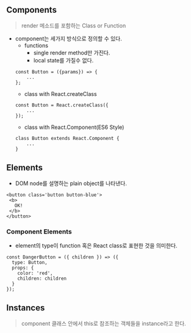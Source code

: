 ## Components
> render 메소드를 포함하는 Class or Function
 - component는 세가지 방식으로 정의할 수 있다.
    - functions
        - single render method만 가진다.
        - local state를 가질수 없다.
    ~~~
    const Button = ({params}) => {
        ...
    };
    ~~~
    - class with React.createClass
    ~~~
    const Button = React.createClass({
        ...
    });
    ~~~
    - class with React.Component(ES6 Style)
    ~~~
    class Button extends React.Component {
        ...
    }
    ~~~


## Elements
 - DOM node를 설명하는 plain object를 나타낸다. 
 ~~~
 <button class='button button-blue'>
  <b>
    OK!
  </b>
</button>
 ~~~

### Component Elements
- element의 type이 function 혹은 React class로 표현한 것을 의미한다.
~~~
const DangerButton = ({ children }) => ({
  type: Button,
  props: {
    color: 'red',
    children: children
  }
});
~~~

## Instances
> component 클래스 안에서 this로 참조하는 객체들을 instance라고 한다. 